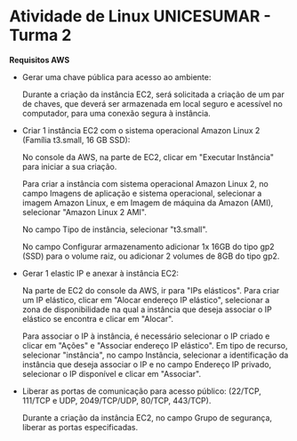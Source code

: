 # Atividade de Linux UNICESUMAR - Turma 2

**Requisitos AWS**

- Gerar uma chave pública para acesso ao ambiente:

    Durante a criação da instância EC2, será solicitada a criação de um par de chaves, que deverá ser armazenada em local seguro e acessível no computador, para uma conexão segura à instância.

- Criar 1 instância EC2 com o sistema operacional Amazon Linux 2 (Família t3.small, 16 GB SSD):
    
    No console da AWS, na parte de EC2, clicar em "Executar Instância" para iniciar a sua criação.

    Para criar a instância com sistema operacional Amazon Linux 2, no campo Imagens de aplicação e sistema operacional, selecionar a imagem Amazon Linux, e em Imagem de máquina da Amazon (AMI), selecionar "Amazon Linux 2 AMI".

    No campo Tipo de instância, selecionar "t3.small".

    No campo Configurar armazenamento adicionar 1x 16GB do tipo gp2 (SSD) para o volume raiz, ou adicionar 2 volumes de 8GB do tipo gp2.

- Gerar 1 elastic IP e anexar à instância EC2:
    
    Na parte de EC2 do console da AWS, ir para "IPs elásticos". Para criar um IP elástico, clicar em "Alocar endereço IP elástico", selecionar a zona de disponibilidade na qual a instância que deseja associar o IP elástico se encontra e clicar em "Alocar".

    Para associar o IP à instância, é necessário selecionar o IP criado e clicar em "Ações" e "Associar endereço IP elástico". Em tipo de recurso, selecionar "instância", no campo Instância, selecionar a identificação da instância que deseja associar o IP e no campo Endereço IP privado, selecionar o IP disponível e clicar em "Associar".


- Liberar as portas de comunicação para acesso público: (22/TCP, 111/TCP e UDP, 2049/TCP/UDP, 80/TCP, 443/TCP).

    Durante a criação da instância EC2, no campo Grupo de segurança, liberar as portas especificadas.
